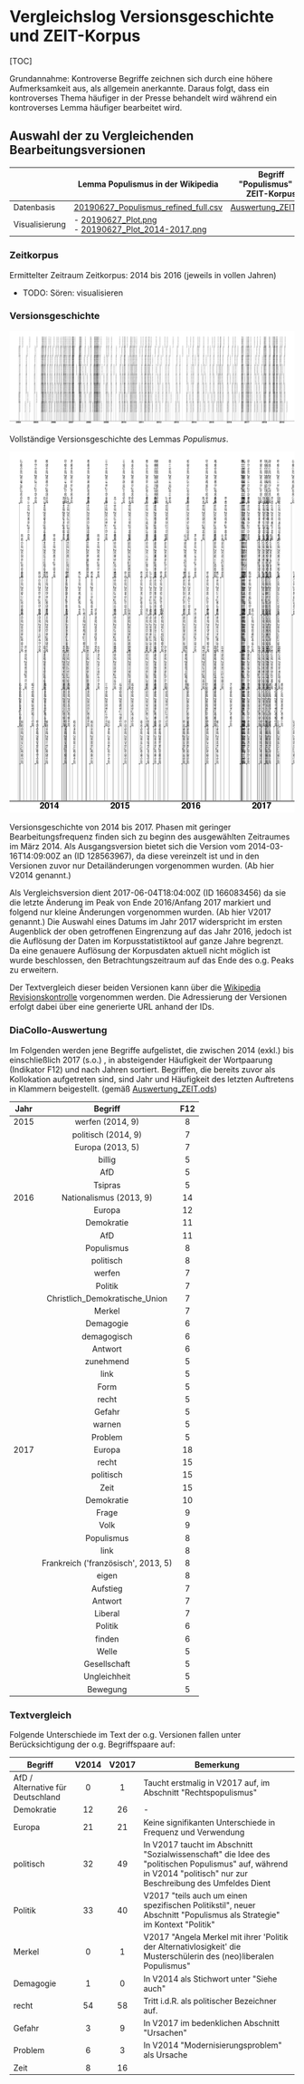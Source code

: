 # Vergleichslog Versionsgeschichte und ZEIT-Korpus

[TOC]

Grundannahme: Kontroverse Begriffe zeichnen sich durch eine höhere Aufmerksamkeit aus, als allgemein anerkannte. Daraus folgt, dass ein kontroverses Thema häufiger in der Presse behandelt wird während ein kontroverses Lemma häufiger bearbeitet wird.

## Auswahl der zu Vergleichenden Bearbeitungsversionen

|                | Lemma Populismus in der Wikipedia                            | Begriff "Populismus" im ZEIT-Korpus             |
| -------------- | ------------------------------------------------------------ | ----------------------------------------------- |
| Datenbasis     | [20190627_Populismus_refined_full.csv](/div/20190627_Populismus_refined_full.csv) | [Auswertung_ZEIT.ods](/div/Auswertung_ZEIT.ods) |
| Visualisierung | - [20190627_Plot.png](/draft/20190627_Plot.png) <br />- [20190627_Plot_2014-2017.png](/draft/20190627_Plot_2014-2017.png) |                                                 |

### Zeitkorpus

Ermittelter Zeitraum Zeitkorpus: 2014 bis 2016 (jeweils in vollen Jahren)

- TODO: Sören: visualisieren

### Versionsgeschichte 

![Plot der Versionsgeschichte](../draft/20190627_Plot.png)

Vollständige Versionsgeschichte des Lemmas *Populismus*.

![Plot 2014-2017](../draft/20190627_Plot_2014-2017.png)

Versionsgeschichte von 2014 bis 2017. Phasen mit geringer Bearbeitungsfrequenz finden sich zu beginn des ausgewählten Zeitraumes im März 2014. Als Ausgangsversion bietet sich die Version vom 2014-03-16T14:09:00Z an (ID 128563967), da diese vereinzelt ist und in den Versionen zuvor nur Detailänderungen vorgenommen wurden. (Ab hier V2014 genannt.)

Als Vergleichsversion dient 2017-06-04T18:04:00Z (ID 166083456) da sie die letzte Änderung im Peak von Ende 2016/Anfang 2017 markiert und folgend nur kleine Änderungen vorgenommen wurden. (Ab hier V2017 genannt.) Die Auswahl eines Datums im Jahr 2017 widerspricht im ersten Augenblick der oben getroffenen Eingrenzung auf das Jahr 2016, jedoch ist die Auflösung der Daten im Korpusstatistiktool auf ganze Jahre begrenzt. Da eine genauere Auflösung der Korpusdaten aktuell nicht möglich ist wurde beschlossen, den Betrachtungszeitraum auf das Ende des o.g. Peaks zu erweitern.

Der Textvergleich dieser beiden Versionen kann über die [Wikipedia Revisionskontrolle](https://de.wikipedia.org/w/index.php?title=Populismus&type=revision&diff=166083456&oldid=128563967) vorgenommen werden. Die Adressierung der Versionen erfolgt dabei über eine generierte URL anhand der IDs.

### DiaCollo-Auswertung

Im Folgenden werden jene Begriffe aufgelistet, die zwischen 2014 (exkl.) bis einschließlich 2017 (s.o.) , in absteigender Häufigkeit der Wortpaarung (Indikator F12) und nach Jahren sortiert. Begriffen, die bereits zuvor als Kollokation aufgetreten sind, sind Jahr und Häufigkeit des letzten Auftretens in Klammern beigestellt. (gemäß [Auswertung_ZEIT.ods](/div/Auswertung_ZEIT.ods)) 

| Jahr |               Begriff               | F12  |
| :--: | :---------------------------------: | :--: |
| 2015 |          werfen (2014, 9)           |  8   |
|      |         politisch (2014, 9)         |  7   |
|      |          Europa (2013, 5)           |  7   |
|      |               billig                |  5   |
|      |                 AfD                 |  5   |
|      |               Tsipras               |  5   |
| 2016 |       Nationalismus (2013, 9)       |  14  |
|      |               Europa                |  12  |
|      |             Demokratie              |  11  |
|      |                 AfD                 |  11  |
|      |             Populismus              |  8   |
|      |              politisch              |  8   |
|      |               werfen                |  7   |
|      |               Politik               |  7   |
|      |   Christlich_Demokratische_Union    |  7   |
|      |               Merkel                |  7   |
|      |              Demagogie              |  6   |
|      |             demagogisch             |  6   |
|      |               Antwort               |  6   |
|      |              zunehmend              |  5   |
|      |                link                 |  5   |
|      |                Form                 |  5   |
|      |                recht                |  5   |
|      |               Gefahr                |  5   |
|      |               warnen                |  5   |
|      |               Problem               |  5   |
| 2017 |               Europa                |  18  |
|      |                recht                |  15  |
|      |              politisch              |  15  |
|      |                Zeit                 |  15  |
|      |             Demokratie              |  10  |
|      |                Frage                |  9   |
|      |                Volk                 |  9   |
|      |             Populismus              |  8   |
|      |                link                 |  8   |
|      | Frankreich ('französisch', 2013, 5) |  8   |
|      |                eigen                |  8   |
|      |              Aufstieg               |  7   |
|      |               Antwort               |  7   |
|      |               Liberal               |  7   |
|      |               Politik               |  6   |
|      |               finden                |  6   |
|      |                Welle                |  5   |
|      |            Gesellschaft             |  5   |
|      |            Ungleichheit             |  5   |
|      |              Bewegung               |  5   |

### Textvergleich

Folgende Unterschiede im Text der o.g. Versionen fallen unter Berücksichtigung der o.g. Begriffspaare auf:

| Begriff                           | V2014 | V2017 | Bemerkung                                                    |
| --------------------------------- | :---: | :---: | ------------------------------------------------------------ |
| AfD / Alternative für Deutschland |   0   |   1   | Taucht erstmalig in V2017 auf, im Abschnitt "Rechtspopulismus" |
| Demokratie                        |  12   |  26   | -                                                            |
| Europa                            |  21   |  21   | Keine signifikanten Unterschiede in Frequenz und Verwendung  |
| politisch                         |  32   |  49   | In V2017 taucht im Abschnitt "Sozialwissenschaft" die Idee des "politischen Populismus" auf, während in V2014 "politisch" nur zur Beschreibung des Umfeldes Dient |
| Politik                           |  33   |  40   | V2017 "teils auch um einen spezifischen Politikstil", neuer Abschnitt "Populismus als Strategie" im Kontext "Politik" |
| Merkel                            |   0   |   1   | V2017 "Angela Merkel mit ihrer 'Politik der Alternativlosigkeit' die Musterschülerin des (neo)liberalen Populismus" |
| Demagogie                         |   1   |   0   | In V2014 als Stichwort unter "Siehe auch"                    |
| recht                             |  54   |  58   | Tritt i.d.R. als politischer Bezeichner auf.                 |
| Gefahr                            |   3   |   9   | In V2017 im bedenklichen Abschnitt "Ursachen"                |
| Problem                           |   6   |   3   | In V2014 "Modernisierungsproblem" als Ursache                |
| Zeit                              |   8   |  16   |                                                              |